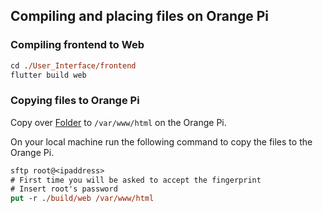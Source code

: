 ## Compiling and placing files on Orange Pi

### Compiling frontend to Web

```ps
cd ./User_Interface/frontend
flutter build web
```

### Copying files to Orange Pi

Copy over [Folder](../../User_Interface/frontend/build/web) to `/var/www/html` on the Orange Pi.

On your local machine run the following command to copy the files to the Orange Pi.

```ps
sftp root@<ipaddress>
# First time you will be asked to accept the fingerprint
# Insert root's password
put -r ./build/web /var/www/html
```
